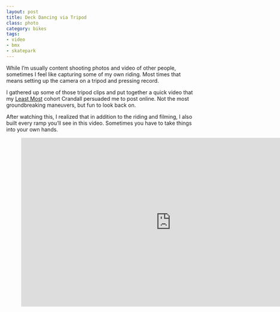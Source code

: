 ```yaml
---
layout: post
title: Deck Dancing via Tripod
class: photo
category: bikes
tags:
- video
- bmx
- skatepark
---
```


While I&rsquo;m usually content shooting photos and video of other people, sometimes I feel like capturing some of my own riding. Most times that means setting up the camera on a tripod and pressing record.

I gathered up some of those tripod clips and put together a quick video that my [Least Most](https://leastmost.com/) cohort Crandall persuaded me to post online. Not the most groundbreaking maneuvers, but fun to look back on.

After watching this, I realized that in addition to the riding and filming, I also built every ramp you&rsquo;ll see in this video. Sometimes you have to take things into your own hands.

<figure class="video">
  <iframe src="https://player.vimeo.com/video/26322334?title=0&amp;byline=0&amp;portrait=0&amp;color=ffffff" title="Deck Dancing Video" width="800" height="450" frameborder="0" allowfullscreen></iframe>
</figure>
